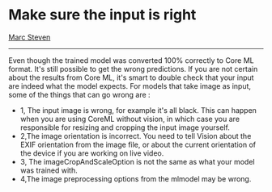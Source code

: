 # Make sure the input is right 
[Marc Steven](https://github.com/MarcSteven)

---
Even though the trained model was converted 100% correctly to Core ML format.
It's still possible to get the wrong predictions.
If you are not certain about the results from Core ML, it's smart to double check that your input are indeed what the model expects.
For models that take image as input, some of the things that can go wrong are :

* 1, The input image is wrong, for example it's all black. This can happen when you are using CoreML without vision, in which case you are responsible for resizing and cropping the input image yourself.
* 2,The image orientation is incorrect. You need to tell Vision about the EXIF orientation from the image file, or about the current orientation of the device if you are working on live video.
* 3, The imageCropAndScaleOption is not the same as what your model was trained with.
* 4,The image preprocessing options from the mlmodel may be wrong.



